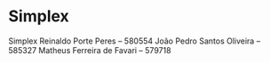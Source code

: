 # Simplex
 Simplex
Reinaldo Porte Peres – 580554
João Pedro Santos Oliveira – 585327
Matheus Ferreira de Favari – 579718
